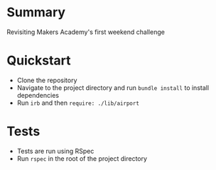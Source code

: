 # Summary

Revisiting Makers Academy's first weekend challenge

# Quickstart

- Clone the repository
- Navigate to the project directory and run ```bundle install``` to install dependencies
- Run ```irb``` and then ```require: ./lib/airport```

# Tests

- Tests are run using RSpec
- Run ```rspec``` in the root of the project directory





